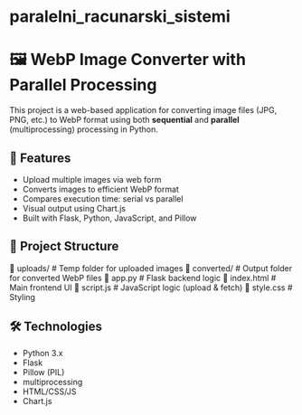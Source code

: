 # paralelni_racunarski_sistemi
# 🖼️ WebP Image Converter with Parallel Processing

This project is a web-based application for converting image files (JPG, PNG, etc.) to WebP format using both **sequential** and **parallel** (multiprocessing) processing in Python.

## 🚀 Features

- Upload multiple images via web form
- Converts images to efficient WebP format
- Compares execution time: serial vs parallel
- Visual output using Chart.js
- Built with Flask, Python, JavaScript, and Pillow

## 📂 Project Structure
📁 uploads/ # Temp folder for uploaded images
📁 converted/ # Output folder for converted WebP files
📄 app.py # Flask backend logic
📄 index.html # Main frontend UI
📄 script.js # JavaScript logic (upload & fetch)
📄 style.css # Styling

## 🛠️ Technologies

- Python 3.x
- Flask
- Pillow (PIL)
- multiprocessing
- HTML/CSS/JS
- Chart.js
